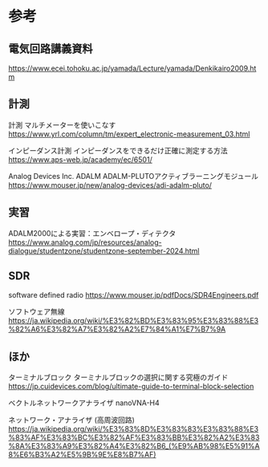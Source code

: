 # 参考

## 電気回路講義資料
https://www.ecei.tohoku.ac.jp/yamada/Lecture/yamada/Denkikairo2009.htm

## 計測
計測
マルチメーターを使いこなす 
https://www.yrl.com/column/tm/expert_electronic-measurement_03.html

インピーダンス計測
インピーダンスをできるだけ正確に測定する方法
https://www.aps-web.jp/academy/ec/6501/

Analog Devices Inc. ADALM
ADALM-PLUTOアクティブラーニングモジュール 
https://www.mouser.jp/new/analog-devices/adi-adalm-pluto/


## 実習
ADALM2000による実習：エンベロープ・ディテクタ
https://www.analog.com/jp/resources/analog-dialogue/studentzone/studentzone-september-2024.html

## SDR
software defined radio
https://www.mouser.jp/pdfDocs/SDR4Engineers.pdf

ソフトウェア無線
https://ja.wikipedia.org/wiki/%E3%82%BD%E3%83%95%E3%83%88%E3%82%A6%E3%82%A7%E3%82%A2%E7%84%A1%E7%B7%9A


## ほか
ターミナルブロック
ターミナルブロックの選択に関する究極のガイド
https://jp.cuidevices.com/blog/ultimate-guide-to-terminal-block-selection

ベクトルネットワークアナライザ
nanoVNA-H4

ネットワーク・アナライザ (高周波回路)
https://ja.wikipedia.org/wiki/%E3%83%8D%E3%83%83%E3%83%88%E3%83%AF%E3%83%BC%E3%82%AF%E3%83%BB%E3%82%A2%E3%83%8A%E3%83%A9%E3%82%A4%E3%82%B6_(%E9%AB%98%E5%91%A8%E6%B3%A2%E5%9B%9E%E8%B7%AF)

